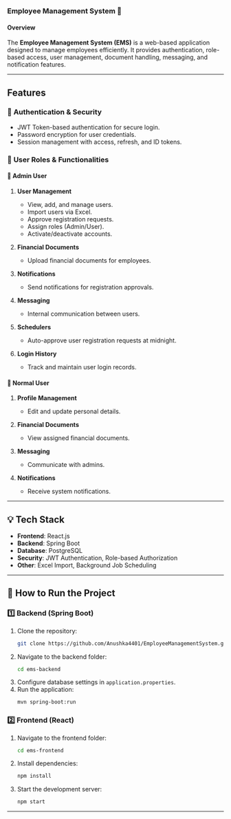 

### **Employee Management System** 🏢

#### **Overview**
The **Employee Management System (EMS)** is a web-based application designed to manage employees efficiently. It provides authentication, role-based access, user management, document handling, messaging, and notification features.

---

## **Features**

### 🔐 **Authentication & Security**
- JWT Token-based authentication for secure login.
- Password encryption for user credentials.
- Session management with access, refresh, and ID tokens.

### 🏢 **User Roles & Functionalities**
#### **👑 Admin User**
1. **User Management**  
   - View, add, and manage users.  
   - Import users via Excel.  
   - Approve registration requests.  
   - Assign roles (Admin/User).  
   - Activate/deactivate accounts.  

2. **Financial Documents**  
   - Upload financial documents for employees.  

3. **Notifications**  
   - Send notifications for registration approvals.  

4. **Messaging**  
   - Internal communication between users.  

5. **Schedulers**  
   - Auto-approve user registration requests at midnight.  

6. **Login History**  
   - Track and maintain user login records.  

#### **👤 Normal User**
1. **Profile Management**  
   - Edit and update personal details.  

2. **Financial Documents**  
   - View assigned financial documents.  

3. **Messaging**  
   - Communicate with admins.  

4. **Notifications**  
   - Receive system notifications.  

---

## **💡 Tech Stack**
- **Frontend**: React.js  
- **Backend**: Spring Boot  
- **Database**: PostgreSQL 
- **Security**: JWT Authentication, Role-based Authorization  
- **Other**: Excel Import, Background Job Scheduling  

---

## **🚀 How to Run the Project**
### **1️⃣ Backend (Spring Boot)**
1. Clone the repository:  
   ```sh
   git clone https://github.com/Anushka4401/EmployeeManagementSystem.git
   ```
2. Navigate to the backend folder:  
   ```sh
   cd ems-backend
   ```
3. Configure database settings in `application.properties`.  
4. Run the application:  
   ```sh
   mvn spring-boot:run
   ```

### **2️⃣ Frontend (React)**
1. Navigate to the frontend folder:  
   ```sh
   cd ems-frontend
   ```
2. Install dependencies:  
   ```sh
   npm install
   ```
3. Start the development server:  
   ```sh
   npm start
   ```

---



